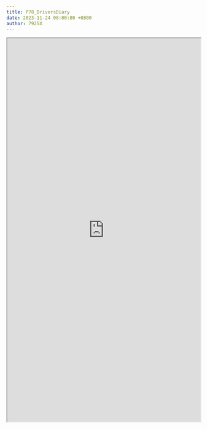 ```yaml
---
title: P78_DriversDiary
date: 2023-11-24 08:00:00 +0800
author: 7925X
---
```


<iframe src="https://y.dialwo.com/7925X2024/20231124-P78_DriversDiary.pdf" width="100%" height="1000px"></iframe>
